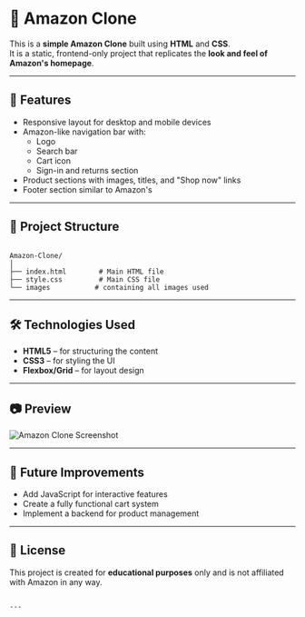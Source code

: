 
# 🛒 Amazon Clone

This is a **simple Amazon Clone** built using **HTML** and **CSS**.  
It is a static, frontend-only project that replicates the **look and feel of Amazon's homepage**.

---

## 📌 Features
- Responsive layout for desktop and mobile devices
- Amazon-like navigation bar with:
  - Logo
  - Search bar
  - Cart icon
  - Sign-in and returns section
- Product sections with images, titles, and "Shop now" links
- Footer section similar to Amazon's

---

## 📂 Project Structure
```

Amazon-Clone/
│
├── index.html        # Main HTML file
├── style.css         # Main CSS file
└── images           # containing all images used

````

---

## 🛠️ Technologies Used
- **HTML5** – for structuring the content
- **CSS3** – for styling the UI
- **Flexbox/Grid** – for layout design

---

## 📷 Preview
![Amazon Clone Screenshot](images/screenshot.png)

---

## 📌 Future Improvements

* Add JavaScript for interactive features
* Create a fully functional cart system
* Implement a backend for product management

---

## 📄 License

This project is created for **educational purposes** only and is not affiliated with Amazon in any way.

```

---
